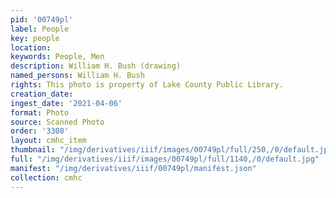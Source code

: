 ```yaml
---
pid: '00749pl'
label: People
key: people
location: 
keywords: People, Men
description: William H. Bush (drawing)
named_persons: William H. Bush
rights: This photo is property of Lake County Public Library.
creation_date: 
ingest_date: '2021-04-06'
format: Photo
source: Scanned Photo
order: '3308'
layout: cmhc_item
thumbnail: "/img/derivatives/iiif/images/00749pl/full/250,/0/default.jpg"
full: "/img/derivatives/iiif/images/00749pl/full/1140,/0/default.jpg"
manifest: "/img/derivatives/iiif/00749pl/manifest.json"
collection: cmhc
---
```

